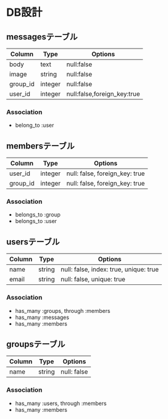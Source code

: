 # DB設計

## messagesテーブル
|Column|Type|Options|
|------|----|-------|
|body|text|null:false|
|image|string|null:false|
|group_id|integer|null:false|
|user_id|integer|null:false,foreign_key:true|

### Association
- belong_to :user

## membersテーブル

|Column|Type|Options|
|------|----|-------|
|user_id|integer|null: false, foreign_key: true|
|group_id|integer|null: false, foreign_key: true|

### Association
- belongs_to :group
- belongs_to :user

## usersテーブル

|Column|Type|Options|
|------|----|-------|
|name|string|null: false, index: true, unique: true|
|email|string|null: false, unique: true|

### Association
- has_many :groups, through :members
- has_many :messages
- has_many :members

## groupsテーブル

|Column|Type|Options|
|------|----|-------|
|name|string|null: false|

### Association
- has_many :users, through :members
- has_many :members


